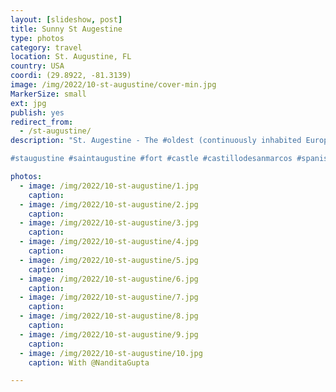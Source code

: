 ```yaml
---
layout: [slideshow, post]
title: Sunny St Augestine
type: photos
category: travel
location: St. Augustine, FL
country: USA
coordi: (29.8922, -81.3139)
image: /img/2022/10-st-augustine/cover-min.jpg
MarkerSize: small
ext: jpg
publish: yes
redirect_from:  
  - /st-augustine/       
description: "St. Augestine - The #oldest (continuously inhabited European settled) city in the USA. 

#staugustine #saintaugustine #fort #castle #castillodesanmarcos #spanisharchitecture #spanish #visitflorida #florida #floridalife"

photos:
  - image: /img/2022/10-st-augustine/1.jpg
    caption:
  - image: /img/2022/10-st-augustine/2.jpg
    caption:
  - image: /img/2022/10-st-augustine/3.jpg
    caption:
  - image: /img/2022/10-st-augustine/4.jpg
    caption:
  - image: /img/2022/10-st-augustine/5.jpg
    caption:
  - image: /img/2022/10-st-augustine/6.jpg
    caption:
  - image: /img/2022/10-st-augustine/7.jpg
    caption:
  - image: /img/2022/10-st-augustine/8.jpg
    caption:
  - image: /img/2022/10-st-augustine/9.jpg
    caption:
  - image: /img/2022/10-st-augustine/10.jpg
    caption: With @NanditaGupta

---
```

